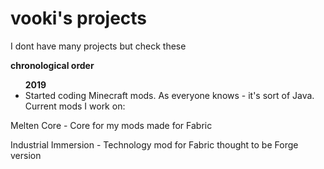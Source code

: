 <object data="README.html" type="text/html"></object>
<h1>vooki's projects</h1>
<p>I dont have many projects but check these</p>
<p><b>chronological order</b></p>
<ul>
<b>2019</b>
  <li>Started coding Minecraft mods. As everyone knows - it's sort of Java. Current mods I work on:</li>
  </ul>
  <p>Melten Core - Core for my mods made for Fabric<p>
  <p>Industrial Immersion - Technology mod for Fabric thought to be Forge version</p>
